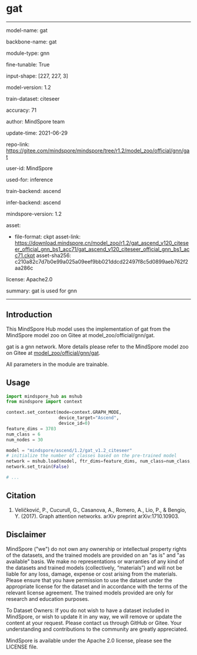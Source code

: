 # gat

---

model-name: gat

backbone-name: gat

module-type: gnn

fine-tunable: True

input-shape: [227, 227, 3]

model-version: 1.2

train-dataset: citeseer

accuracy: 71

author: MindSpore team

update-time: 2021-06-29

repo-link: <https://gitee.com/mindspore/mindspore/tree/r1.2/model_zoo/official/gnn/gat>

user-id: MindSpore

used-for: inference

train-backend: ascend

infer-backend: ascend

mindspore-version: 1.2

asset:

-
    file-format: ckpt
    asset-link: <https://download.mindspore.cn/model_zoo/r1.2/gat_ascend_v120_citeseer_official_gnn_bs1_acc71/gat_ascend_v120_citeseer_official_gnn_bs1_acc71.ckpt>
    asset-sha256: c210a82c7d7b0e99a025a09eef9bb021ddcd22497f8c5d0899aeb762f2aa286c

license: Apache2.0

summary: gat is used for gnn

---

## Introduction

This MindSpore Hub model uses the implementation of gat from the MindSpore model zoo on Gitee at model_zoo/official/gnn/gat.

gat is a gnn network. More details please refer to the MindSpore model zoo on Gitee at [model_zoo/official/gnn/gat](https://gitee.com/mindspore/mindspore/blob/r1.2/model_zoo/official/gnn/gat/README.md).

All parameters in the module are trainable.

## Usage

```python
import mindspore_hub as mshub
from mindspore import context

context.set_context(mode=context.GRAPH_MODE,
                    device_target="Ascend",
                    device_id=0)
feature_dims = 3703
num_class = 6
num_nodes = 30

model = "mindspore/ascend/1.2/gat_v1.2_citeseer"
# initialize the number of classes based on the pre-trained model
network = mshub.load(model, ftr_dims=feature_dims, num_class=num_class, num_nodes=num_nodes)
network.set_train(False)

# ...
```

## Citation

1. Veličković, P., Cucurull, G., Casanova, A., Romero, A., Lio, P., & Bengio, Y. (2017). Graph attention networks. arXiv preprint arXiv:1710.10903.

## Disclaimer

MindSpore ("we") do not own any ownership or intellectual property rights of the datasets, and the trained models are provided on an "as is" and "as available" basis. We make no representations or warranties of any kind of the datasets and trained models (collectively, “materials”) and will not be liable for any loss, damage, expense or cost arising from the materials. Please ensure that you have permission to use the dataset under the appropriate license for the dataset and in accordance with the terms of the relevant license agreement. The trained models provided are only for research and education purposes.

To Dataset Owners: If you do not wish to have a dataset included in MindSpore, or wish to update it in any way, we will remove or update the content at your request. Please contact us through GitHub or Gitee. Your understanding and contributions to the community are greatly appreciated.

MindSpore is available under the Apache 2.0 license, please see the LICENSE file.